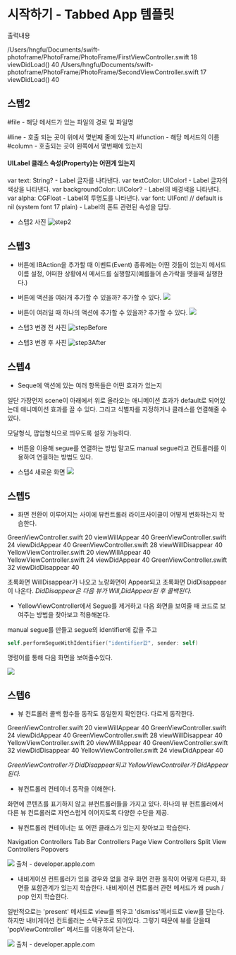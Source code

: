 # 시작하기 - Tabbed App 템플릿

출력내용

/Users/hngfu/Documents/swift-photoframe/PhotoFrame/PhotoFrame/FirstViewController.swift 18 viewDidLoad() 40
/Users/hngfu/Documents/swift-photoframe/PhotoFrame/PhotoFrame/SecondViewController.swift 17 viewDidLoad() 40

## 스텝2

#file - 해당 메서드가 있는 파일의 경로 및 파일명

#line - 호출 되는 곳이 위에서 몇번째 줄에 있는지
#function - 해당 메서드의 이름
#column - 호출되는 곳이 왼쪽에서 몇번째에 있는지 

#### UILabel 클래스 속성(Property)는 어떤게 있는지

var text: String? - Label 글자를 나타낸다.
var textColor: UIColor! - Label 글자의 색상을 나타낸다.
var backgroundColor: UIColor? - Label의 배경색을 나타낸다.
var alpha: CGFloat - Label의 투명도를 나타낸다.
var font: UIFont! // default is nil (system font 17 plain) - Label의 폰트 관련된 속성을 담당.

- 스텝2 사진
![step2](https://user-images.githubusercontent.com/38850628/49932117-98517b00-ff0b-11e8-8186-c2641baeb5e8.png)

## 스텝3

- 버튼에 IBAction을 추가할 때 이벤트(Event) 종류에는 어떤 것들이 있는지
메서드 이름 설정, 어떠한 상황에서 메서드를 실행할지(예를들어 손가락을 뗏을때 실행한다.)

- 버튼에 액션을 여러개 추가할 수 있을까? 추가할 수 있다.
![](https://user-images.githubusercontent.com/38850628/49980196-d0050500-ff95-11e8-9c8e-4ebbb9319c9a.png)

- 버튼이 여러일 때 하나의 액션에 추가할 수 있을까? 추가할 수 있다.
![](https://user-images.githubusercontent.com/38850628/49980315-528dc480-ff96-11e8-9a2d-ccc504a7a4e4.png)

- 스텝3 변경 전 사진
![stepBefore](https://user-images.githubusercontent.com/38850628/49979836-2ffaac00-ff94-11e8-8284-ecbd9bf5c499.png)

- 스텝3 변경 후 사진
![step3After](https://user-images.githubusercontent.com/38850628/49979837-2ffaac00-ff94-11e8-8627-668274c58adb.png)

## 스텝4
- Seque에 액션에 있는 여러 항목들은 어떤 효과가 있는지

일단 가장먼저 scene이 아래에서 위로 올라오는 애니메이션 효과가 default로 되어있는데 애니메이션 효과를 끌 수 있다.
그리고 식별자를 지정하거나 클래스를 연결해줄 수 있다.

모달형식, 팝업형식으로 띄우도록 설정 가능하다.

- 버튼을 이용해 segue를 연결하는 방법 말고도 manual segue라고 컨트롤러를 이용하여 연결하는 방법도 있다.

- 스텝4 새로운 화면
![](https://user-images.githubusercontent.com/38850628/49981137-d09f9a80-ff99-11e8-8b2a-c0f09478e2f6.png)

## 스텝5

- 화면 전환이 이루어지는 사이에 뷰컨트롤러 라이프사이클이 어떻게 변화하는지 학습한다.

GreenViewController.swift 20 viewWillAppear 40
GreenViewController.swift 24 viewDidAppear 40
GreenViewController.swift 28 viewWillDisappear 40
YellowViewController.swift 20 viewWillAppear 40
YellowViewController.swift 24 viewDidAppear 40
GreenViewController.swift 32 viewDidDisappear 40

초록화면 WillDisappear가 나오고 노랑화면이 Appear되고 초록화면 DidDisappear이 나온다.
*DidDisappear은 다음 뷰가 Will,DidAppear된 후 콜백된다.*

- YellowViewController에서 Segue를 제거하고 다음 화면을 보여줄 때 코드로 보여주는 방법을 찾아보고 적용해본다.

manual segue를 만들고 segue의 identifier에 값을 주고
```swift
self.performSegueWithIdentifier("identifier값", sender: self)
```
명령어를 통해 다음 화면을 보여줄수있다.

![](https://user-images.githubusercontent.com/38850628/49986665-149f9900-ffb4-11e8-8452-a7e52611c37c.png )


## 스텝6

- 뷰 컨트롤러 콜백 함수들 동작도 동일한지 확인한다. 다르게 동작한다.

GreenViewController.swift 20 viewWillAppear 40
GreenViewController.swift 24 viewDidAppear 40
GreenViewController.swift 28 viewWillDisappear 40
YellowViewController.swift 20 viewWillAppear 40
GreenViewController.swift 32 viewDidDisappear 40
YellowViewController.swift 24 viewDidAppear 40

*GreenViewController가 DidDisappear되고 YellowViewController가 DidAppear된다.*

- 뷰컨트롤러 컨테이너 동작을 이해한다.

화면에 콘텐츠를 표기하지 않고 뷰컨트롤러들을 가지고 있다.
하나의 뷰 컨트롤러에서 다른 뷰 컨트롤러로 자연스럽게 이어지도록 다양한 수단을 제공.

- 뷰컨트롤러 컨테이너는 또 어떤 클래스가 있는지 찾아보고 학습한다.

Navigation Controllers
Tab Bar Controllers
Page View Controllers
Split View Controllers
Popovers

![](https://developer.apple.com/library/archive/documentation/WindowsViews/Conceptual/ViewControllerCatalog/Art/intro.png)
출처 - developer.apple.com

- 내비게이션 컨트롤러가 있을 경우와 없을 경우 화면 전환 동작이 어떻게 다른지, 화면들 포함관계가 있는지 학습한다. 내비게이션 컨트롤러 관련 메서드가 왜 push / pop 인지 학습한다.

일반적으로는 'present' 메서드로 view를 띄우고 'dismiss'메서드로 view를 닫는다.
하지만 내비게이션 컨트롤러는 스택구조로 되어있다. 그렇기 때문에 뷰를 닫을때 'popViewController' 메서드를 이용하여 닫는다.

![](https://user-images.githubusercontent.com/38850628/50056000-6f461a00-0199-11e9-85a2-96e76437b620.png)
출처 - developer.apple.com
